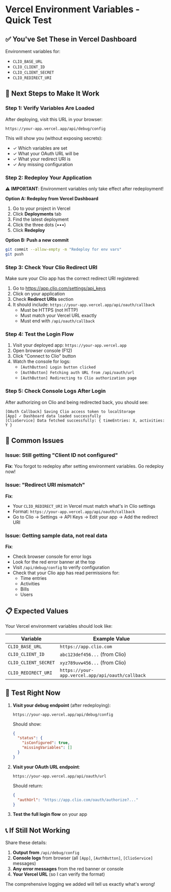 # Vercel Environment Variables - Quick Test

## ✅ You've Set These in Vercel Dashboard

Environment variables for:
- `CLIO_BASE_URL`
- `CLIO_CLIENT_ID`
- `CLIO_CLIENT_SECRET`
- `CLIO_REDIRECT_URI`

## 🚀 Next Steps to Make It Work

### Step 1: Verify Variables Are Loaded

After deploying, visit this URL in your browser:
```
https://your-app.vercel.app/api/debug/config
```

This will show you (without exposing secrets):
- ✓ Which variables are set
- ✓ What your OAuth URL will be
- ✓ What your redirect URI is
- ✓ Any missing configuration

### Step 2: Redeploy Your Application

⚠️ **IMPORTANT**: Environment variables only take effect after redeployment!

**Option A: Redeploy from Vercel Dashboard**
1. Go to your project in Vercel
2. Click **Deployments** tab
3. Find the latest deployment
4. Click the three dots (•••)
5. Click **Redeploy**

**Option B: Push a new commit**
```bash
git commit --allow-empty -m "Redeploy for env vars"
git push
```

### Step 3: Check Your Clio Redirect URI

Make sure your Clio app has the correct redirect URI registered:

1. Go to https://app.clio.com/settings/api_keys
2. Click on your application
3. Check **Redirect URIs** section
4. It should include: `https://your-app.vercel.app/api/oauth/callback`
   - Must be HTTPS (not HTTP)
   - Must match your Vercel URL exactly
   - Must end with `/api/oauth/callback`

### Step 4: Test the Login Flow

1. Visit your deployed app: `https://your-app.vercel.app`
2. Open browser console (F12)
3. Click "Connect to Clio" button
4. Watch the console for logs:
   - `[AuthButton] Login button clicked`
   - `[AuthButton] Fetching auth URL from /api/oauth/url`
   - `[AuthButton] Redirecting to Clio authorization page`

### Step 5: Check Console Logs After Login

After authorizing on Clio and being redirected back, you should see:
```
[OAuth Callback] Saving Clio access token to localStorage
[App] ✓ Dashboard data loaded successfully
[ClioService] Data fetched successfully: { timeEntries: X, activities: Y }
```

## 🚨 Common Issues

### Issue: Still getting "Client ID not configured"
**Fix**: You forgot to redeploy after setting environment variables. Go redeploy now!

### Issue: "Redirect URI mismatch"
**Fix**: 
- Your `CLIO_REDIRECT_URI` in Vercel must match what's in Clio settings
- Format: `https://your-app.vercel.app/api/oauth/callback`
- Go to Clio → Settings → API Keys → Edit your app → Add the redirect URI

### Issue: Getting sample data, not real data
**Fix**: 
- Check browser console for error logs
- Look for the red error banner at the top
- Visit `/api/debug/config` to verify configuration
- Check that your Clio app has read permissions for:
  - Time entries
  - Activities
  - Bills
  - Users

## 📋 Expected Values

Your Vercel environment variables should look like:

| Variable | Example Value |
|----------|--------------|
| `CLIO_BASE_URL` | `https://app.clio.com` |
| `CLIO_CLIENT_ID` | `abc123def456...` (from Clio) |
| `CLIO_CLIENT_SECRET` | `xyz789uvw456...` (from Clio) |
| `CLIO_REDIRECT_URI` | `https://your-app.vercel.app/api/oauth/callback` |

## 🎯 Test Right Now

1. **Visit your debug endpoint** (after redeploying):
   ```
   https://your-app.vercel.app/api/debug/config
   ```
   
   Should show:
   ```json
   {
     "status": {
       "isConfigured": true,
       "missingVariables": []
     }
   }
   ```

2. **Visit your OAuth URL endpoint**:
   ```
   https://your-app.vercel.app/api/oauth/url
   ```
   
   Should return:
   ```json
   {
     "authUrl": "https://app.clio.com/oauth/authorize?..."
   }
   ```

3. **Test the full login flow** on your app

## 📞 If Still Not Working

Share these details:

1. **Output from** `/api/debug/config`
2. **Console logs** from browser (all `[App]`, `[AuthButton]`, `[ClioService]` messages)
3. **Any error messages** from the red banner or console
4. **Your Vercel URL** (so I can verify the format)

The comprehensive logging we added will tell us exactly what's wrong!
